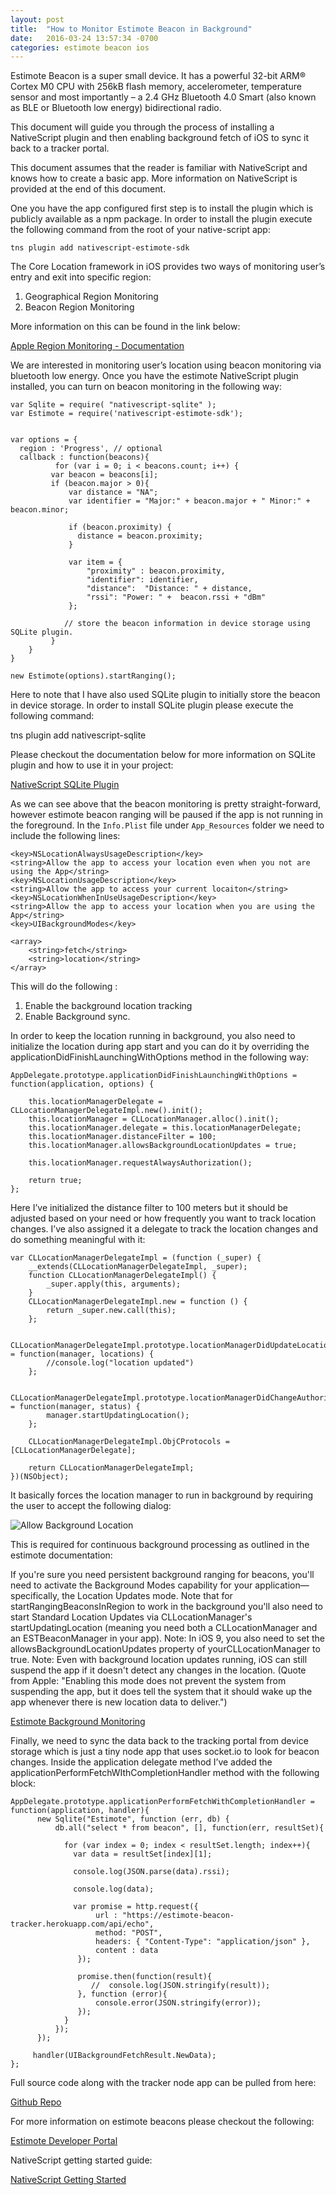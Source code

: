 ```yaml
---
layout: post
title:  "How to Monitor Estimote Beacon in Background"
date:   2016-03-24 13:57:34 -0700
categories: estimote beacon ios
---
```


Estimote Beacon is a super small device. It has a powerful 32-bit ARM® Cortex M0 CPU with 256kB flash memory, accelerometer, temperature sensor and most importantly – a 2.4 GHz Bluetooth 4.0 Smart (also known as BLE or Bluetooth low energy) bidirectional radio.


This document will guide you through the process of installing a NativeScript plugin and then enabling background fetch of iOS to sync it back to a tracker portal.

This document assumes that the reader is familiar with NativeScript and knows how to create a basic app. More information on NativeScript is provided at the end of this document.  

One you have the app configured first step is to install the plugin which is publicly available as a npm package. In order to install the plugin execute the following command from the root of your native-script app:

    tns plugin add nativescript-estimote-sdk


The Core Location framework in iOS provides two ways of monitoring user’s entry and exit into specific region:

1. Geographical Region Monitoring
2. Beacon Region Monitoring

More information on this can be found in the link below:

[Apple Region Monitoring - Documentation](
https://developer.apple.com/library/ios/documentation/UserExperience/Conceptual/LocationAwarenessPG/RegionMonitoring/RegionMonitoring.html#//apple_ref/doc/uid/TP40009497-CH9-SW1)

We are interested in monitoring user’s location using beacon monitoring via bluetooth low energy. Once you have the estimote NativeScript plugin installed, you can turn on beacon monitoring in the following way:


    var Sqlite = require( "nativescript-sqlite" );
    var Estimote = require('nativescript-estimote-sdk');


    var options = {
      region : 'Progress', // optional
      callback : function(beacons){
              for (var i = 0; i < beacons.count; i++) {
             var beacon = beacons[i];
             if (beacon.major > 0){
                 var distance = "NA";
                 var identifier = "Major:" + beacon.major + " Minor:" + beacon.minor;

                 if (beacon.proximity) {
                   distance = beacon.proximity;
                 }

                 var item = {
                     "proximity" : beacon.proximity,
                     "identifier": identifier,
                     "distance":  "Distance: " + distance,
                     "rssi": "Power: " +  beacon.rssi + "dBm"
                 };

                // store the beacon information in device storage using SQLite plugin.
             }
        }
    }

    new Estimote(options).startRanging();


Here to note that I have also used SQLite plugin to initially store the beacon in device storage. In order to install SQLite plugin please execute the following command:

tns plugin add nativescript-sqlite

Please checkout the documentation below for more information on SQLite plugin and how to use it in your project:

[NativeScript SQLite Plugin](https://github.com/nathanaela/nativescript-sqlite)

As we can see above that the beacon monitoring is pretty straight-forward, however estimote beacon ranging will be paused if the app is not running in the foreground. In the `Info.Plist` file under `App_Resources` folder we need to include the following  lines:

    <key>NSLocationAlwaysUsageDescription</key>
    <string>Allow the app to access your location even when you not are using the App</string>
    <key>NSLocationUsageDescription</key>
    <string>Allow the app to access your current locaiton</string>
    <key>NSLocationWhenInUseUsageDescription</key>
    <string>Allow the app to access your location when you are using the App</string>
    <key>UIBackgroundModes</key>

    <array>
    	<string>fetch</string>
    	<string>location</string>
    </array>


This will do the following :

1. Enable the background location tracking
2. Enable Background sync.

In order to keep the location running in background, you also need to initialize the location during app start and you can do it by overriding the applicationDidFinishLaunchingWithOptions method in the following way:


    AppDelegate.prototype.applicationDidFinishLaunchingWithOptions = function(application, options) {

        this.locationManagerDelegate = CLLocationManagerDelegateImpl.new().init();
        this.locationManager = CLLocationManager.alloc().init();
        this.locationManager.delegate = this.locationManagerDelegate;
        this.locationManager.distanceFilter = 100;
        this.locationManager.allowsBackgroundLocationUpdates = true;

        this.locationManager.requestAlwaysAuthorization();

        return true;
    };


Here I’ve initialized the distance filter to 100 meters but it should be adjusted based on your need or how frequently you want to track location changes. I’ve also assigned it a delegate to track the location changes and do something meaningful with it:

    var CLLocationManagerDelegateImpl = (function (_super) {
        __extends(CLLocationManagerDelegateImpl, _super);
        function CLLocationManagerDelegateImpl() {
            _super.apply(this, arguments);
        }
        CLLocationManagerDelegateImpl.new = function () {
            return _super.new.call(this);
        };

        CLLocationManagerDelegateImpl.prototype.locationManagerDidUpdateLocations = function(manager, locations) {
            //console.log("location updated")
        };

        CLLocationManagerDelegateImpl.prototype.locationManagerDidChangeAuthorizationStatus = function(manager, status) {
            manager.startUpdatingLocation();
        };

        CLLocationManagerDelegateImpl.ObjCProtocols = [CLLocationManagerDelegate];

        return CLLocationManagerDelegateImpl;
    })(NSObject);


It basically forces the location manager to run in background by requiring the user to accept the following dialog:


![Allow Background Location](/images/estimote/screenshot.png)


This is required for continuous background processing as outlined in the estimote documentation:

If you're sure you need persistent background ranging for beacons, you'll need to activate the Background Modes capability for your application—specifically, the Location Updates mode.
Note that for startRangingBeaconsInRegion to work in the background you'll also need to start Standard Location Updates via CLLocationManager's startUpdatingLocation (meaning you need both a CLLocationManager and an ESTBeaconManager in your app).
Note: In iOS 9, you also need to set the allowsBackgroundLocationUpdates property of yourCLLocationManager to true.
Note: Even with background location updates running, iOS can still suspend the app if it doesn't detect any changes in the location. (Quote from Apple: "Enabling this mode does not prevent the system from suspending the app, but it does tell the system that it should wake up the app whenever there is new location data to deliver.")

[Estimote Background Monitoring]( http://developer.estimote.com/ibeacon/tutorial/part-2-background-monitoring/)

Finally, we need to sync the data back to the tracking portal from device storage which is just a tiny node app that uses socket.io to look for beacon changes. Inside the application delegate method I’ve added the applicationPerformFetchWIthCompletionHandler method with the following block:

    AppDelegate.prototype.applicationPerformFetchWithCompletionHandler = function(application, handler){
          new Sqlite("Estimote", function (err, db) {
              db.all("select * from beacon", [], function(err, resultSet){

                for (var index = 0; index < resultSet.length; index++){
                  var data = resultSet[index][1];

                  console.log(JSON.parse(data).rssi);

                  console.log(data);

                  var promise = http.request({
                       url : "https://estimote-beacon-tracker.herokuapp.com/api/echo",
                       method: "POST",
                       headers: { "Content-Type": "application/json" },
                       content : data
                   });

                   promise.then(function(result){
                      //  console.log(JSON.stringify(result));
                   }, function (error){
                       console.error(JSON.stringify(error));
                   });
                }
              });
          });

         handler(UIBackgroundFetchResult.NewData);
    };

Full source code along with the tracker node app can be pulled from here:

[Github Repo](https://github.com/mehfuzh/estimote-monitor)

For more information on estimote beacons please checkout the following:

[Estimote Developer Portal](http://developer.estimote.com)

NativeScript getting started guide:

[NativeScript Getting Started](http://docs.nativescript.org/start/getting-started)
